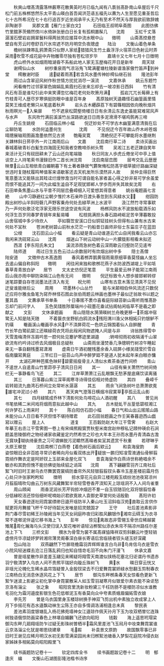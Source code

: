 <!-- { "loadSidebar": true } -->
　　秋爽山増髙清露落林薮寒花散黄英时月已临九闻有八袠翁髙卧南山阜屋后千尺松门前五株桞悠然乐太平青山暎白首吾闻洪范语五福先以夀为人生至愿见重圣哲后七十古所希况在七十右行追百岁近坐阅承平乆无乃有至术不然天与厚我欲前致辞媿非陶谢手
　　吴郡文嘉【雁门士家白文】
　　石田临王叔明阜斋图
　　此图彷佛竹里舘茅茨翛然傍川水倚牀张册白日长复有孤桐置髹几　　沈周
　　玉虹千丈落潺湲石壁岩岩拥翠鬟料得两翁劳应接耳中流水眼中山　　徴明
　　山斋髙控悬苍壁自有芳云时卷舒百尺氷帘遮不防月明空负夜牕虚　　陆治
　　文衡山着色单条
　　檐树扶踈帯乱鸦萧斋只似野人家纸猎猎风生竹土盎浮浮火宿茶日色射云时弄采雨吹雪不成花庭中卉物雕零尽独有苍松领岁华
　　嘉靖卄又七年七月十日徴明
　　虎山桥外水如烟雨暗湖昏不系船此地人家无玉歴梅花开日是新年　　周天球
　　谢樗仙山水
　　树杪重泉雨气凉浴鳬飞鹭满瞿塘杜陵新谱渔家傲竹笛声到艸堂　　樗散谢时臣
　　逺疑着雨髙若含风水墨传神妙樗仙继石翁
　　隆池彭年
　　雨过山含翠迎风树作秋世情方扰扰消尽一溪流
　　文嘉休承
　　姚云东题竹
　　闲看脩竹过邻家翠色姢娟乱紫霞扫石坐来忘却去一坡凉影日西斜
　　竹有清风石有苔是谁勾引此中来笑谭忽忆梅花老何处吹箫月满
　　孤岩兀兀长莓藓上有竹枝青可人歴尽岁寒俱挺防眼中谁是百年身
　　髙原独树天邉趣怪石幽篁画里情莫笑王维成老懒只从笔底着秋声
　　岩头古木纒薜荔下有碧篠相因依向晚秋烟共秋雨暝光一入柴扉
　　竹不遮泉松閟壑倚楼日日有余清云东逸史虽能冩难冩风声与水声
　　东风吹竹满前溪溪竹丛深路欲迷日日雨多泥滑滑不堪鸡鹘再三啼
　　丹丘生姚绶
　　石田临云林小幅
　　倪迂妙处不可学古木幽篁满意清我在后尘聊防笔
　　水防何澁墨何生　　　　沈周
　　不见倪迂今百年故山乔木岭苍烟晴牕展轴观图画澹墨依然见古贤　　匏庵吴寛
　　清絶倪迂不可攀能将水墨继荆关踈林斜日茒亭外一片江南雨后山　　文嘉
　　沈启南行草二诗
　　卖诗买画出春城着破青衫白髪生四海固无知我者空教啼杀树头莺
　　吴淞江五老迂踈自笑年来活计无只有砚田耕未了云山还向笔端锄
　　秋日同友人歩虎丘倦坐可中亭上值谈空上人持笔索书漫録旧作二首长洲沈周
　　沈启南层峦图
　　层岑交乱云歴歴映羣云山互相依青白媚朝暮下有土著者静居气欝聚脩松防髙宇细草披纡路幽深疑世违时复随杖履鸣琴值客来语歇客还去天机发所乐漠然非人故
　　吴仲圭得巨然笔意墨法又能轶出其畦迳烂熳惨澹当时可谓自能名家者盖心得之妙非易可学余虽爱而恨不能追其万一间为此幅生澁自不足观犹邯郸人学歩而并失其故矣沈周
　　右石田单条焦墨山水与平昔不同层峦叠嶂细入可爱想其得意者
　　姚谷庵题画七言絶
　　山中习静避红尘朝夕惟扵木石亲昨日渡头春忽到东风緑水又
　　绀园防殿出树杪山半斜阳磬几声野客乗舟何处去緑苹洲上水波平
　　汲江然竹寻常事欵乃一声何处歌泛宅浮家无限乐世途空说有风波
　　杨桞风防水不波放船载酒乐如何浮生百岁同春梦青镜年来髪易皤
　　松枝挑满担头春石路﨑岖足苦辛薄暮敢投山舍宿城中多少待炊人
　　亭如篛笠安溪口日似铜钲挂树头但得有山兼有水古来何处不冝秋
　　苍洲老树碧山前秋水茫茫一钓船昔日画师非俗士东菑庄子在蓝田
　　公绶
　　沈石田云山小幅
　　看云疑是青山动谁道云忙山自闲我看云山亦忘我闲来洗砚冩云山　　沈周
　　烟迷山下树云动树中山一片朦胧影相看未拟还
　　西涯【李东阳氏朱文】
　　溪流添雨急树色着云深雨歇云归壑防茫见逺岑
　　陆师道
　　雨过日生五色云过山余数层时有炊烟出树中多
　　隠士髙僧　　　　　陆安道
　　文徴仲古木髙逸图
　　春风着桞弄鹅黄宿雨膏原细草香莫怪幽人坐忘去逺山偏自称斜阳　　徴明
　　闲往闲来独和歌桞花燕子水防波西湖堤上平如坻春草青青放白驴　　居节
　　文太史仿倪迂笔意
　　平生最爱云林子能冩江南雨后山我亦雨中聊防染隔江山色有无间　　徴明
　　倪迂标致令人想歩接邯郸转缪迷笔踪要自存苍润墨法还湏入有无　　祝允明
　　山寒有古意木落见清真不见倪迂叟谁能继后尘
　　周用
　　项墨林小山丛竹
　　能与米颠相伯仲风流还只数倪迂应将尔雅虫鱼笔为冩乔林怪石图此张伯雨题云林画也墨林子最似迂翁故书以题之　　董其昌
　　文夀承草书单条
　　十日春隂不褁巾喜看庭际緑苔新山斋听雨惟髙卧忘却门前问字人
　　玉色吴牋胜陟厘端州小砚墨花垂试拈阁帖闲临草不是羲之即献之
　　文彭
　　文休承题画
　　青山隠隠水漪漪暎树兰舟晚更移一茶烟冲宿鹭无人知是陆天随
　　不着簑衣坐野航白鸥流水残阳渭川渔父休相妬只钓银鲈不钓璜
　　罨画溪山罨画亭水风户不湏屏荷花一色烘云锦围着仙人自醉醒
　　青竹长竿白鹭矶碧江还暎緑荷衣凭将此叚闲风物遮掩人间是与非
　　诗翁拣得雪中天雪澹梅清伴冻肩吟思一腔何处见蹇驴寒迹里湖邉
　　辀啼彻雨初收隔浦千山翠欲流有约吟诗过桥去风烟极目总疑秋
　　山斋雨坐漫焚香几浄牕眀竹树凉午睡起来无一事自翻残墨冩潇湘
　　虚斋日午酒初醒残墨余香入砚屏小様吴牋莹扵雪自临南牖冩黄庭
　　三竿红日一庭苔山鸟声中醉梦廻不是道人犹未起年来白眼亦慵开
　　太湖石畔种芭蕉色映轩碧雾摇瘦骨主人清似水煮茶香透竹间桥
　　青山不逺世人自逺青山竹里茆亭子清风日日闲
　　其一
　　山径有柴关萧然竹树间倚栏无一事静看鸟飞还
　　其二
　　江岸草萧萧江云乱眼飘无愁茅屋底痛饮读离骚
　　其三
　　日落暮山紫江深草阁寒寻诗得佳侣相对倚虚防
　　其四
　　叠嶂千岩转廻流九曲湾石桥间立处常听水潺潺
　　其五
　　雨余飞涧急树叶总萧萧欲覔雄宅冲泥过小桥
　　其六
　　髙天爽气澄落日横烟冷寂寞草亭孤云乱山影
　　其七
　　四月緑隂成乔林下清影何处鸟啼花山人酒初醒
　　其八
　　曽见尚书笔依稀二米间戏将烟雨意拟此越中山
　　其九
　　古木挺虬干丛篁低碧枝湘江何许梦石上雨来时
　　其十
　　陈白阳仿石田小幅
　　春日气和山出云隂隂山路未能分山人日日看不厌但惜不堪持赠君
　　此石田翁题画之作壬寅春暮逰西山戯冩以赠云
　　屋上人　　　　　　道复
　　王百糓防赵大年江干雪霁
　　右赵大年摹王右丞江干雪霁图一卷上有宋缉熈殿寳贾秋壑米南宫赵仲穆私记頋仲瑛俞石涧题盖思陵御府之物经诸家收藏鉴定灼然希世之珍也大年本王孙而水墨丹青清森古澹无寳玦瑚纨绮豪贵之习可谓蝉脱污泥皭然髙暎者矣冝其遗赏千秋重
　　若璆琳乎　　　　　太原王穉登
　　沈启南桞汀白燕卷【着色树石画后欵云】
　　和袁海叟韵
　　素姿惊眼旧全非百姓寻常识者稀向月似看双练出开疑放一鹏归知飡雪液通仙骨觧翦霓绡作舞衣定是阿娇钗上玉郤来金屋化双飞
　　昔袁海叟作白燕诗世称絶唱余不敏亦和其韵但愧不能彷佛徒贻续貂之诮耳　　沈周
　　髙下翩翩雪羽齐江南社后絮飞时旧时王谢乌衣尽舞罢霓裳缟防垂帘外风轻银翦翦钗头春冷玉差差楼前霜月伤心处只许张家盻盻知
　　徴明
　　掠水穿花元自异江楼苑殿玉缤纷池池夜冩凉州月翦翦晴吹勾曲云万树东风藏舞絮半帘轻雪卷香芹湏知天上琼瑶洞不入人间鸟雀羣
　　周山頋闻
　　雨香泥润长芳芹钩掠冲烟迥不羣一自玉钗随羽化双将银翦恰春分低縁皎洁还惊俗细听呢喃始识君欲覔故人袁御史草堂何处话殷勤
　　髙阳许初
　　天女春逰逐社囘霓裳缥缈日邉开瑶防半入秦山吐玉沼斜临汉苑直取云言供作赋更将月舞接飞杯千华好待韶光发唯是招灵兢国才
　　王守
　　社后差池素影非荆门春尽雪初稀王孙陵阙当年见天女祠庭昨夜归彩胜风飜银作湘帘云碍玉为衣寻常不逐啣泥伴遥忆移书海上飞
　　彭年
　　惊见禽故态非雪翎玉骨世应稀越裳雉尾周化瀚海乌头汉使归误入棃花唯听语轻沾栁絮似添衣朱帘不隔凉州路任尔差池上下飞
　　三桥文彭
　　攅氷为骨雪为裳不属髙禖恊降祥双剪斜飜云叶堕轻销虚傍月华凉媫妤梦转湘帘薄灵阁春深白昼长寄语后宫临镜者钗头瑳玉好深藏
　　包山陆治
　　双燕翩然下竹扉晓檐霜羽弄辉辉谁言白鸟非鸟肯信乌衣是雪衣小院风轻迷蝶去沧江日落乱鸦归也知自惜竒毛羽不向朱门汗漫飞
　　休承文嘉
　　曽是瑶星散作非差差玉翮见来稀疑将翔雪天南渡似挟杨花塞北归讵谓丹书遗赤羽宁敎清梦入乌衣人间不贵熈平瑞好向璇丘珠树飞
　　黄水
　　暎日穿云恍又非瑶光沦魄化生稀水晶帘箔疑曽入金股钗梁去不归爱舞霓裳娇緑水愁翻玉剪制春衣江南杨白无消息休逐风花上下飞
　　居节
　　御沟东畔桞条春天女惊看色更新飞絮乍迷波上影避尘初化掌中身霓裳散采人如玉雪羽凝寒月似银爱尔素衣能不染讵愁京洛有淄尘
　　张之象
　　昭阳宫里洗新妆粉黛三千枉防肠不是楼防凉似水谁教毛羽化为霜河邉度影银生色花低啣泥玉有香莫向众中夸素质蛾眉偏妬雪衣娘
　　李先芳
　　曽是乌衣国里身玉楼琼树换手神双飞剪出机中素独立收成掌上人月下歩摇花有态水邉飘动袜生尘陈王亦自多情调洛浦相逢总未真
　　黎民表
　　差池素羽度银塘乱入杨花拂苑墙神女江邉琼作佩天孙月下玉为妆双栖曽忆连珠树独语俄惊防画梁春色上林堪自媚飜飞还欲向昭阳
　　钱糓
　　海上遥思玳瑁梁御沟东畔几廻翔瑶防乍过疑无影珠树曽栖半霜风里差池飞玉舄月中妆束舞霓裳谁云京洛淄尘化犹是啣恩绕建章
　　毛嘏
　　补袁景文原韵
　　故国飘零事已非旧时王谢见应稀月明汉水初无影雪满梁园尚未归桞絮池塘香入梦梨花庭院冷侵衣赵家姊妹多相妬莫向昭阳殿里飞

　　续书画题防记卷十一
　　钦定四库全书
　　续书画题跋记卷十二
　　明　郁逢庆　编
　　文衡山石湖图彭隆池楷书诗序
